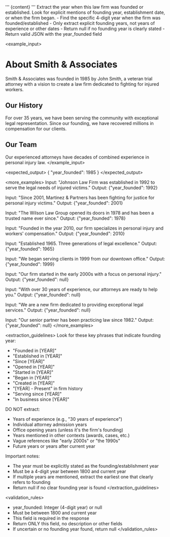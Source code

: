 <context>
'''
{content}
'''
</context>


<task>
Extract the year when this law firm was founded or established. Look for explicit mentions of founding year, establishment date, or when the firm began.
</task>

<requirements>
- Find the specific 4-digit year when the firm was founded/established
- Only extract explicit founding years, not years of experience or other dates
- Return null if no founding year is clearly stated
- Return valid JSON with the year_founded field
</requirements>

<example_input>
# About Smith & Associates

Smith & Associates was founded in 1985 by John Smith, a veteran trial attorney with a vision to create a law firm dedicated to fighting for injured workers. 

## Our History
For over 35 years, we have been serving the community with exceptional legal representation. Since our founding, we have recovered millions in compensation for our clients.

## Our Team
Our experienced attorneys have decades of combined experience in personal injury law.
</example_input>

<expected_output>
{
  "year_founded": 1985
}
</expected_output>

<more_examples>
Input: "Johnson Law Firm was established in 1992 to serve the legal needs of injured victims."
Output: {"year_founded": 1992}

Input: "Since 2001, Martinez & Partners has been fighting for justice for personal injury victims."
Output: {"year_founded": 2001}

Input: "The Wilson Law Group opened its doors in 1978 and has been a trusted name ever since."
Output: {"year_founded": 1978}

Input: "Founded in the year 2010, our firm specializes in personal injury and workers' compensation."
Output: {"year_founded": 2010}

Input: "Established 1965. Three generations of legal excellence."
Output: {"year_founded": 1965}

Input: "We began serving clients in 1999 from our downtown office."
Output: {"year_founded": 1999}

Input: "Our firm started in the early 2000s with a focus on personal injury."
Output: {"year_founded": null}

Input: "With over 30 years of experience, our attorneys are ready to help you."
Output: {"year_founded": null}

Input: "We are a new firm dedicated to providing exceptional legal services."
Output: {"year_founded": null}

Input: "Our senior partner has been practicing law since 1982."
Output: {"year_founded": null}
</more_examples>

<extraction_guidelines>
Look for these key phrases that indicate founding year:
- "Founded in [YEAR]"
- "Established in [YEAR]"
- "Since [YEAR]"
- "Opened in [YEAR]"
- "Started in [YEAR]"
- "Began in [YEAR]"
- "Created in [YEAR]"
- "[YEAR] - Present" in firm history
- "Serving since [YEAR]"
- "In business since [YEAR]"

DO NOT extract:
- Years of experience (e.g., "30 years of experience")
- Individual attorney admission years
- Office opening years (unless it's the firm's founding)
- Years mentioned in other contexts (awards, cases, etc.)
- Vague references like "early 2000s" or "the 1990s"
- Future years or years after current year

Important notes:
- The year must be explicitly stated as the founding/establishment year
- Must be a 4-digit year between 1800 and current year
- If multiple years are mentioned, extract the earliest one that clearly refers to founding
- Return null if no clear founding year is found
</extraction_guidelines>

<validation_rules>
- year_founded: Integer (4-digit year) or null
- Must be between 1800 and current year
- This field is required in the response
- Return ONLY this field, no description or other fields
- If uncertain or no founding year found, return null
</validation_rules>